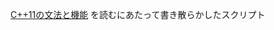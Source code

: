 [C++11の文法と機能](http://ezoeryou.github.io/cpp-book/C++11-Syntax-and-Feature.xhtml)
を読むにあたって書き散らかしたスクリプト

<!-- vim:set ft=markdown: -->

